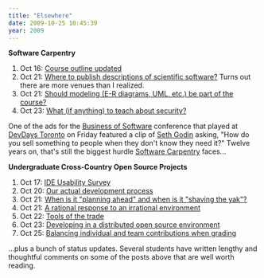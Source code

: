 ```yaml
---
title: "Elsewhere"
date: 2009-10-25 10:45:39
year: 2009
---
```

<strong>Software Carpentry</strong>
<ol>
	<li>Oct 16: <a href="http://softwarecarpentry.wordpress.com/2009/10/16/revised-plan/">Course outline updated</a></li>
	<li>Oct 21: <a href="http://softwarecarpentry.wordpress.com/2009/10/21/creating-new-niches/">Where to publish descriptions of scientific software?</a> Turns out there are more venues than I realized.</li>
	<li>Oct 21: <a href="http://softwarecarpentry.wordpress.com/2009/10/21/should-modeling-be-part-of-this-course/">Should modeling (E-R diagrams, UML, etc.) be part of the course?</a></li>
	<li>Oct 23: <a href="http://softwarecarpentry.wordpress.com/2009/10/23/cryptography-isnt-security/">What (if anything) to teach about security?</a></li>
</ol>
One of the ads for the <a href="http://www.businessofsoftware.org/">Business of Software</a> conference that played at <a href="http://stackoverflow.carsonified.com/events/toronto/">DevDays Toronto</a> on Friday featured a clip of <a href="http://sethgodin.typepad.com/">Seth Godin</a> asking, "How do you sell something to people when they don't know they need it?" Twelve years on, that's still the biggest hurdle <a href="https://software-carpentry.org">Software Carpentry</a> faces...

<strong>Undergraduate Cross-Country Open Source Projects</strong>
<ol>
	<li>Oct 17: <a href="http://ucosp.wordpress.com/2009/10/17/ide-usability-survey/">IDE Usability Survey</a></li>
	<li>Oct 20: <a href="http://ucosp.wordpress.com/2009/10/20/the-software-development-process-of-basie/">Our actual development process</a></li>
	<li>Oct 21: <a href="http://ucosp.wordpress.com/2009/10/21/a-lesson-from-coders-at-work/">When is it "planning ahead" and when is it "shaving the yak"?</a></li>
	<li>Oct 21: <a href="http://ucosp.wordpress.com/2009/10/21/a-rational-response-to-an-irrational-environment/">A rational response to an irrational environment</a></li>
	<li>Oct 22: <a href="http://ucosp.wordpress.com/2009/10/22/my-tools-of-the-trade/">Tools of the trade</a></li>
	<li>Oct 23: <a href="http://ucosp.wordpress.com/2009/10/23/1067/">Developing in a distributed open source environment</a></li>
	<li>Oct 25: <a href="http://ucosp.wordpress.com/2009/10/25/all-together-now-or-not/">Balancing individual and team contributions when grading</a></li>
</ol>
...plus a bunch of status updates. Several students have written lengthy and thoughtful comments on some of the posts above that are well worth reading.
